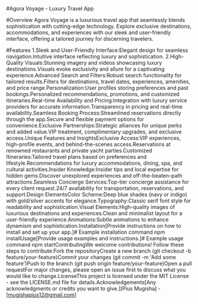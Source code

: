 #Agora Voyage - Luxury Travel App

#Overview
Agora Voyage is a luxurious travel app that seamlessly blends sophistication with cutting-edge technology. Explore exclusive destinations, accommodations, and experiences with our sleek and user-friendly interface, offering a tailored journey for discerning travelers.

#Features
1.Sleek and User-Friendly Interface:Elegant design for seamless navigation.Intuitive interface reflecting luxury and sophistication.
2.High-Quality Visuals:Stunning imagery and videos showcasing luxury destinations.Visuals evoke exclusivity and allure for a captivating experience.Advanced Search and Filters:Robust search functionality for tailored results.Filters for destinations, travel dates, experiences, amenities, and price range.Personalization:User profiles storing preferences and past bookings.Personalized recommendations, promotions, and customized itineraries.Real-time Availability and Pricing:Integration with luxury service providers for accurate information.Transparency in pricing and real-time availability.Seamless Booking Process:Streamlined reservations directly through the app.Secure and flexible payment options for convenience.Exclusive Partnerships:Strategic alliances for unique perks and added value.VIP treatment, complimentary upgrades, and exclusive access.Unique Features and InsightsExclusive Access:VIP experiences, high-profile events, and behind-the-scenes access.Reservations at renowned restaurants and private yacht parties.Customized Itineraries:Tailored travel plans based on preferences and lifestyle.Recommendations for luxury accommodations, dining, spa, and cultural activities.Insider Knowledge:Insider tips and local expertise for hidden gems.Discover unexplored experiences and off-the-beaten-path attractions.Seamless Concierge Services:Top-tier concierge assistance for every client request.24/7 availability for transportation, reservations, and support.Design ElementsColor Scheme:Deep blue shades (navy or indigo) with gold/silver accents for elegance.Typography:Classic serif font style for readability and sophistication.Visual Elements:High-quality images of luxurious destinations and experiences.Clean and minimalist layout for a user-friendly experience.Animations:Subtle animations to enhance dynamism and sophistication.Installation[Provide instructions on how to install and set up your app.]# Example installation command
npm installUsage[Provide usage examples and instructions.]# Example usage command
npm startContributingWe welcome contributions! Follow these steps to contribute:Fork the repositoryCreate a new branch (git checkout -b feature/your-feature)Commit your changes (git commit -m 'Add some feature')Push to the branch (git push origin feature/your-feature)Open a pull requestFor major changes, please open an issue first to discuss what you would like to change.LicenseThis project is licensed under the MIT License - see the LICENSE.md file for details.Acknowledgements[Any acknowledgments or credits you want to give.][Pius Mugisha] - [mugishapius12@gmail.com]
